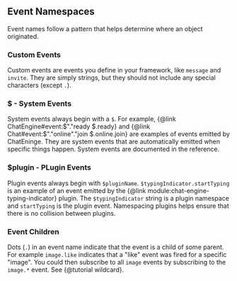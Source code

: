 ## Event Namespaces

Event names follow a pattern that helps determine where an object originated.

### Custom Events

Custom events are events you define in your framework, like ```message``` and ```invite```. They are simply strings, but they should not include any special characters (except ```.```).

### $ - System Events

System events always begin with a ```$```. For example, {@link ChatEngine#event:$"."ready $.ready} and {@link Chat#event:$"."online"."join $.online.join} are examples of events emitted by ChatEninge. They are system events that are automatically emitted when specific things happen. System events are documented in the reference.

### $plugin - PLugin Events

Plugin events always begin with ```$pluginName```. ```$typingIndicator.startTyping``` is an example of an event emitted by the {@link module:chat-engine-typing-indicator} plugin. The ```$typingIndicator``` string is a plugin namespace and ```startTyping``` is the plugin event. Namespacing plugins helps ensure that there is no collision between plugins.

### Event Children

Dots (```.```) in an event name indicate that the event is a child of some parent. For example ```image.like``` indicates that a "like" event was fired for a specific "image". You could then subscribe to all ```image``` events by subscribing to the ```image.*``` event. See {@tutorial wildcard}.
